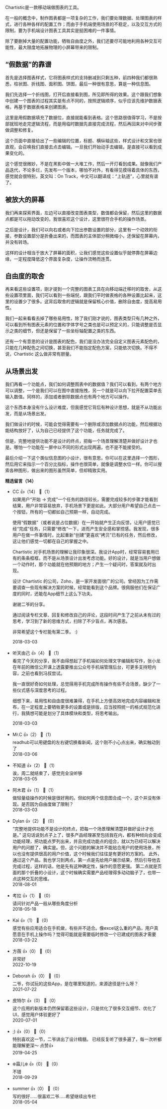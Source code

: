 Chartistic是一款移动端做图表的工具。

在一般的概念中，制作图表都是一项复杂的工作，我们要处理数据、处理图表的样式，进行各种各样的配置工作；而由于手机端使用场景的不稳定，以及交互方式的限制，要为手机端设计图表工具其实是挺困难的一件事情。

除了要删掉大量的配置功能，牺牲自由度之外，我们还要尽可能地利用各种交互可能性，最大限度地拓展物理的小屏幕带来的限制。

## “假数据”的靠谱

首先是选择图表样式，它将图表样式的支持删减到只剩五种，前四种我们都很熟悉，柱状图、折线图、面积图、饼图，最后一种很有意思，算是一种信息图。

我们先选择一个折线图，打开后直接看到图，所见即所得的效果。这个跟我们想象中创建一个图表的过程其实是有点不同的，按照逻辑顺序，似乎应该先维护数据表格，再基于数据表格来创建图表。

这里是用假数据填充了数据位，直接就能看到表格。这个思路很值得学习，不是按部就班地走完逻辑流程，而是用临时数据先直接完成流程，然后再回来对中间步骤做调整和修复。

这个页面中直接给出了一些编辑的位置，标题、横纵轴这些，样式设计和文案也很直观，会召唤我们直接去点击编辑。一旦我们开始动手去编辑，是直接可以看到成果变化的。

这个感觉很微妙，不是在黑影中做一大堆工作，然后一开灯看到成果。就像我们产品迭代，不论多烂，先发布一个版本，哪怕不对外，有看得见摸得着具体的东西，感觉就会很特别，英文叫：On Track，中文可以翻译成：“上轨道”，心里就有谱了。

## 被放大的屏幕

我们再来探索界面，左边可以直接改变图表类型，数值都会保留，然后这里的数据点都是可以拖动改变的，我很喜欢这个设计，这里很符合手机的操作场景。

之后是设计，我们可以向右或者向下拉出参数设置的部分，这里有一个动效的衔接，参数设置部分是折叠出来的，而图表的主体部分稍微缩小，还保留在屏幕内，并没有转场。

这样的设计相当于放大了屏幕的面积，让我们感觉这些设置似乎就停靠在屏幕边缘，一定程度降低这个界面复杂度，让操作流畅而连贯。

## 自由度的取舍

再来看这些设置项，刚才提到一个完整的图表工具在向移动端迁移时的取舍，从这些设置项里面，我们可以看到一些端倪，跟我们平时做表格的各种设置比起来，这里的设置少了很多。这背后取舍的逻辑就是保留核心价值，删除自由度，提高易用性。

我们一起来看看去掉了哪些易用性，除了我们刚才说的，图表类型只有几种之外，可以看到所有图表元素的位置和字体字号之类也是可以预定义的，只能调整是否显示之类的细节，但还是保留了一些坐标轴配置之类的东西。

还有一个有意思的设计是图表的配色，我们是没办法完全自定义图表元素配色的，只能在几种配色之间切换，甚至我们不能指定配色方案，只能依次切换。不得不说，Chartistic 这么做非常有胆量。

## 从场景出发

我们再看一个功能点，我们如何调整图表中的数据值？我们可以看到，有两个地方可以调整，一个是我们可以在图中直接拖拽，另一个就是可以向下拉开配置菜单去输入数值。同样的，添加或者删除数据点也有两个地方可以操作。

这个东西本身没有什么设计难度，但我感觉它背后有种设计思想，就是不从功能出发，而是从场景出发。

我们做设计的时候，可能会觉得需要有一个删除或添加数据点的功能，然后根据功能结构放好了，认为自己已经提供了这个功能，任务就完成了。

但是，完整地提供功能不是设计的终点，把每一个场景理解清楚并做好设计才也是。哪怕一个功能在一屏中以不同的形式出现两遍，也不是不能接受的。

最后介绍一下这个类似信息图的小设计，很有意思，你可以在这里选择一个图形，然后用它来指示一个百分比指标，操作也很简单，就像是调整水位一样。你可以搜索各种图形，做出来的图形虽然简单，但却精致实用。
<div><strong>精选留言（14）</strong></div><ul>
<li><span>CC</span> 👍（14） 💬（1）<div>如果用户“开始 → 完成”一个任务的路径较长，需要完成较多的步骤才能看到结果，用户非常容易放弃，手机场景下更是如此。大部分用户希望自己点击一个按钮，所有的一切都如自己预期一样，自动完成。

使用“假数据”（或者说是占位数据）在一开始就产生正向反馈，让用户感觉已经“完成”任务，只需要“修改”一下，进而产生安全感和掌控感。我发现，很多用户在做一件事情时，比起重新“创建”更喜欢“拷贝”已有的任务，然后修改，这让他们感觉一切都在自己的掌握之中。

Chartistic 对手机场景的理解让我印象很深。我设计App时，经常容易套用已有的条条框框，而不是从场景设计出发考虑功能。好的设计，就是当用户想做一个动作时，那个功能就在他预期的地方；产生一个疑问时，答案就及时出现。

设计 Chartistic 的公司，Zoho，是一家开发面很广的公司。曾经因为工作需要调查一些现有解决方案的时候，经常能看到这个品牌。很佩服他们在保证广度的同时，还能在App细节上这么下功夫。

谢谢二爷的分享。

通过阅读专栏文章、回复和修改自己的评论，这段时间产生了之前从未有过的思考，学习到了新的思维方式，扫除了不少盲点，再次感恩。

非常希望这个专栏能有第二季。 :)</div>2018-03-03</li><br/><li><span>听天由己</span> 👍（4） 💬（1）<div>看完了今天的分享，我不由得想起了手机端如何处理文字编辑和写作，张小龙在年前的微信公开课上透露要推出公众号手机端管理后台，可更多支持短内容，之前也看到冯叔尝试。

我一直很好奇如何处理，总觉得用手机完成所有操作有些不合场景，缺少了一些仪式感与深度思考的过程。

细想下来，易用性和自由度很难兼得，在手机上方便高效地完成内容编辑和发布，在一定程度上要牺牲更多的设置或是排版，应当按照统一的格式规范化进行，我猜想可能是划分了具体模块和类型，将思考输出。</div>2018-03-03</li><br/><li><span>Mr.C</span> 👍（2） 💬（1）<div>readhub可以用键盘的左右键切换看新闻，这个刚不小心点出来，确实触动到了</div>2018-03-06</li><br/><li><span>不知道</span> 👍（2） 💬（1）<div>诶，周二就结束了，感觉完全没听够</div>2018-03-05</li><br/><li><span>阿木君</span> 👍（1） 💬（1）<div>做轻量级操作的时候是很好用的。但如何两个信息图合成一个，这个并没有体现。是否因为自由度做了限制？</div>2018-03-03</li><br/><li><span>Dylan</span> 👍（2） 💬（0）<div>“完整地提供功能不是设计的终点，把每一个场景理解清楚并做好设计才也是。”
这句话说到点子上了，很多产品经理甚至包括我在内，都有种倾向会变成功能经理，把功能点罗列出来，并且完成功能点的组合，就以为已经可以解决用户的问题了，确实是。但，这个问题的解决并不能贴合用户的使用场景，所以也没有提供很高的用户价值，这个时候我们往往是有更好的方案的。
此外，通过这个产品，我也学习到两点，第一点是先给用户展示结果，然后引导他去完成过程，这样的话，他是先有这种确定性，操作的意愿更强。
第二点就是页面的那个折叠的小设计，这个时候确实需要产品经理得多动动脑子了，也带一点这种交互的思维。</div>2018-08-01</li><br/><li><span>考拉</span> 👍（1） 💬（0）<div>请问针对产品一般从哪些角度分析</div>2018-05-18</li><br/><li><span>Kai</span> 👍（1） 💬（0）<div>感觉有些应用适合在手机做，有些并不适合。像excel这么重的产品，用户真愿意在手机上操作吗？觉得可能就是需要临时修改一个已建成的图表才需要</div>2018-03-22</li><br/><li><span>方薇</span> 👍（0） 💬（0）<div>非常好</div>2022-10-19</li><br/><li><span>Deborah</span> 👍（0） 💬（0）<div>二爷，你试玩的这些App，是在哪里知道的，来源途径是什么呀？</div>2021-07-22</li><br/><li><span>皮特尔</span> 👍（0） 💬（0）<div>这个应用的新版本仍然保留着这些设计，只是优化了很多交互细节、优化了UI，感觉用户体验更好了</div>2020-07-01</li><br/><li><span>;)</span> 👍（0） 💬（0）<div>特别喜欢这一节，二爷讲出了设计精髓。
已经反复听了很多遍了，每一次听都能理解更深～ 
点赞👍</div>2019-04-25</li><br/><li><span>❄️霜儿❄️</span> 👍（0） 💬（0）<div>不错</div>2018-09-29</li><br/><li><span>summer</span> 👍（0） 💬（0）<div>写的很好......很喜欢二爷.....希望继续出专栏</div>2018-05-04</li><br/>
</ul>